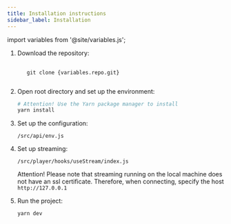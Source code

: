 ```yaml
---
title: Installation instructions
sidebar_label: Installation
---
```



import variables from '@site/variables.js';

1. Download the repository:
   
   <pre>
    <code>
      git clone {variables.repo.git}
    </code>
   </pre>

2. Open root directory and set up the environment:
   
   ```bash
   # Attention! Use the Yarn package manager to install
   yarn install
   ```

3. Set up the configuration:
   
   `/src/api/env.js`

4. Set up streaming:
   
   `/src/player/hooks/useStream/index.js`
   
   Attention! Please note that streaming running on the local machine does not have an ssl certificate. Therefore, when connecting, specify the host `http://127.0.0.1`

5. Run the project:
   
   ```bash
   yarn dev
   ```


